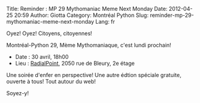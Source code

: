 Title: Reminder : MP 29 Mythomaniac Meme Next Monday
Date: 2012-04-25 20:59
Author: Giotta
Category: Montréal Python
Slug: reminder-mp-29-mythomaniac-meme-next-monday
Lang: fr

Oyez! Oyez! Citoyens, citoyennes!

Montréal-Python 29, Mème Mythomaniaque, c'est lundi prochain!

-   Date : 30 avril, 18h00
-   Lieu : [RadialPoint][], 2050 rue de Bleury, 2e étage

</p>
Une soirée d'enfer en perspective! Une autre édtion spéciale gratuite,
ouverte à tous! Tout autour du web!

Soyez-y!<!--:-->

  [RadialPoint]: http://bit.ly/JCLo4j
